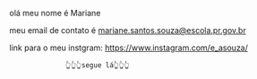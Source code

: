 olá meu nome é Mariane

meu email de contato é mariane.santos.souza@escola.pr.gov.br

link para o meu instgram: https://www.instagram.com/e_asouza/

                  👆👆👆segue lá👆👆👆
